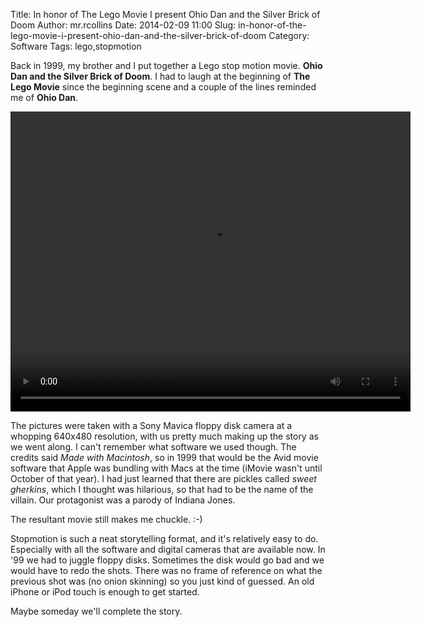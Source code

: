 Title: In honor of The Lego Movie I present Ohio Dan and the Silver Brick of Doom
Author: mr.rcollins
Date: 2014-02-09 11:00
Slug: in-honor-of-the-lego-movie-i-present-ohio-dan-and-the-silver-brick-of-doom
Category: Software
Tags: lego,stopmotion

Back in 1999, my brother and I put together a Lego stop motion movie.
**Ohio Dan and the Silver Brick of Doom**. I had to laugh at the
beginning of **The Lego Movie** since the beginning scene and a couple of the
lines reminded me of **Ohio Dan**.

<video controls style="width:640px;height:480px;">
<source src="http://cdn.ryancollins.org/movies/ohiodan.webm" type='video/webm;codecs="vp8, vorbis"'/>
<source src="http://cdn.ryancollins.org/movies/ohiodan.mp4" type='video/mp4;codecs="avc1.42E01E, mp4a.40.2"'/>
</video>

The pictures were taken with a Sony Mavica floppy disk camera at a
whopping 640x480 resolution, with us pretty much making up the story as we went
along. I can't remember what software we used though. The credits said
*Made with Macintosh*, so in 1999 that would be the Avid movie software
that Apple was bundling with Macs at the time (iMovie wasn't until
October of that year). I had just learned that there are pickles called
*sweet gherkins*, which I thought was hilarious, so that had to be the
name of the villain. Our protagonist was a parody of Indiana Jones.

The resultant movie still makes me chuckle. :-)

Stopmotion is such a neat storytelling format, and it's relatively easy
to do. Especially with all the software and digital cameras that are
available now. In '99 we had to juggle floppy disks. Sometimes the disk
would go bad and we would have to redo the shots. There was no frame of
reference on what the previous shot was (no onion skinning) so you just
kind of guessed. An old iPhone or iPod touch is enough to get started.

Maybe someday we'll complete the story.

